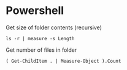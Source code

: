 # Powershell
Get size of folder contents (recursive)

```
ls -r | measure -s Length
```

Get number of files in folder

```
( Get-ChildItem . | Measure-Object ).Count
```
